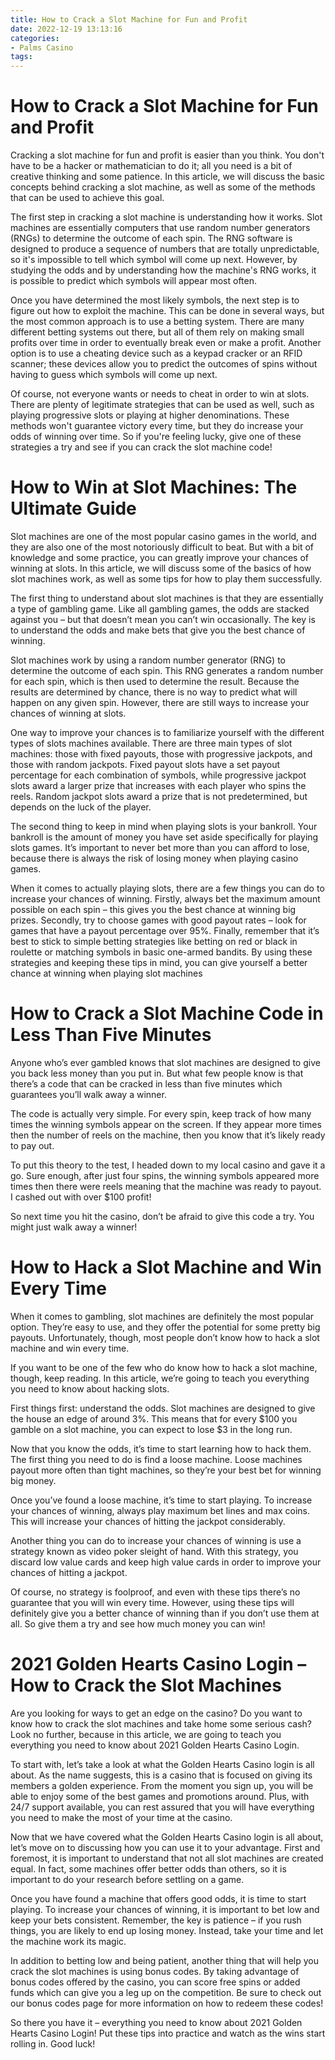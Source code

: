 ```yaml
---
title: How to Crack a Slot Machine for Fun and Profit 
date: 2022-12-19 13:13:16
categories:
- Palms Casino
tags:
---
```



#  How to Crack a Slot Machine for Fun and Profit 

Cracking a slot machine for fun and profit is easier than you think. You don't have to be a hacker or mathematician to do it; all you need is a bit of creative thinking and some patience. In this article, we will discuss the basic concepts behind cracking a slot machine, as well as some of the methods that can be used to achieve this goal.

The first step in cracking a slot machine is understanding how it works. Slot machines are essentially computers that use random number generators (RNGs) to determine the outcome of each spin. The RNG software is designed to produce a sequence of numbers that are totally unpredictable, so it's impossible to tell which symbol will come up next. However, by studying the odds and by understanding how the machine's RNG works, it is possible to predict which symbols will appear most often.

Once you have determined the most likely symbols, the next step is to figure out how to exploit the machine. This can be done in several ways, but the most common approach is to use a betting system. There are many different betting systems out there, but all of them rely on making small profits over time in order to eventually break even or make a profit. Another option is to use a cheating device such as a keypad cracker or an RFID scanner; these devices allow you to predict the outcomes of spins without having to guess which symbols will come up next.

Of course, not everyone wants or needs to cheat in order to win at slots. There are plenty of legitimate strategies that can be used as well, such as playing progressive slots or playing at higher denominations. These methods won't guarantee victory every time, but they do increase your odds of winning over time. So if you're feeling lucky, give one of these strategies a try and see if you can crack the slot machine code!

#  How to Win at Slot Machines: The Ultimate Guide 

Slot machines are one of the most popular casino games in the world, and they are also one of the most notoriously difficult to beat. But with a bit of knowledge and some practice, you can greatly improve your chances of winning at slots. In this article, we will discuss some of the basics of how slot machines work, as well as some tips for how to play them successfully.

The first thing to understand about slot machines is that they are essentially a type of gambling game. Like all gambling games, the odds are stacked against you – but that doesn’t mean you can’t win occasionally. The key is to understand the odds and make bets that give you the best chance of winning.

Slot machines work by using a random number generator (RNG) to determine the outcome of each spin. This RNG generates a random number for each spin, which is then used to determine the result. Because the results are determined by chance, there is no way to predict what will happen on any given spin. However, there are still ways to increase your chances of winning at slots.

One way to improve your chances is to familiarize yourself with the different types of slots machines available. There are three main types of slot machines: those with fixed payouts, those with progressive jackpots, and those with random jackpots. Fixed payout slots have a set payout percentage for each combination of symbols, while progressive jackpot slots award a larger prize that increases with each player who spins the reels. Random jackpot slots award a prize that is not predetermined, but depends on the luck of the player.

The second thing to keep in mind when playing slots is your bankroll. Your bankroll is the amount of money you have set aside specifically for playing slots games. It’s important to never bet more than you can afford to lose, because there is always the risk of losing money when playing casino games.

When it comes to actually playing slots, there are a few things you can do to increase your chances of winning. Firstly, always bet the maximum amount possible on each spin – this gives you the best chance at winning big prizes. Secondly, try to choose games with good payout rates – look for games that have a payout percentage over 95%. Finally, remember that it’s best to stick to simple betting strategies like betting on red or black in roulette or matching symbols in basic one-armed bandits. By using these strategies and keeping these tips in mind, you can give yourself a better chance at winning when playing slot machines

#  How to Crack a Slot Machine Code in Less Than Five Minutes 

Anyone who’s ever gambled knows that slot machines are designed to give you back less money than you put in. But what few people know is that there’s a code that can be cracked in less than five minutes which guarantees you’ll walk away a winner.

The code is actually very simple. For every spin, keep track of how many times the winning symbols appear on the screen. If they appear more times then the number of reels on the machine, then you know that it’s likely ready to pay out.

To put this theory to the test, I headed down to my local casino and gave it a go. Sure enough, after just four spins, the winning symbols appeared more times then there were reels meaning that the machine was ready to payout. I cashed out with over $100 profit!

So next time you hit the casino, don’t be afraid to give this code a try. You might just walk away a winner!

#  How to Hack a Slot Machine and Win Every Time 

When it comes to gambling, slot machines are definitely the most popular option. They’re easy to use, and they offer the potential for some pretty big payouts. Unfortunately, though, most people don’t know how to hack a slot machine and win every time.

If you want to be one of the few who do know how to hack a slot machine, though, keep reading. In this article, we’re going to teach you everything you need to know about hacking slots.

First things first: understand the odds. Slot machines are designed to give the house an edge of around 3%. This means that for every $100 you gamble on a slot machine, you can expect to lose $3 in the long run.

Now that you know the odds, it’s time to start learning how to hack them. The first thing you need to do is find a loose machine. Loose machines payout more often than tight machines, so they’re your best bet for winning big money.

Once you’ve found a loose machine, it’s time to start playing. To increase your chances of winning, always play maximum bet lines and max coins. This will increase your chances of hitting the jackpot considerably.

Another thing you can do to increase your chances of winning is use a strategy known as video poker sleight of hand. With this strategy, you discard low value cards and keep high value cards in order to improve your chances of hitting a jackpot.

Of course, no strategy is foolproof, and even with these tips there’s no guarantee that you will win every time. However, using these tips will definitely give you a better chance of winning than if you don’t use them at all. So give them a try and see how much money you can win!

#  2021 Golden Hearts Casino Login – How to Crack the Slot Machines

Are you looking for ways to get an edge on the casino? Do you want to know how to crack the slot machines and take home some serious cash? Look no further, because in this article, we are going to teach you everything you need to know about 2021 Golden Hearts Casino Login.

To start with, let’s take a look at what the Golden Hearts Casino login is all about. As the name suggests, this is a casino that is focused on giving its members a golden experience. From the moment you sign up, you will be able to enjoy some of the best games and promotions around. Plus, with 24/7 support available, you can rest assured that you will have everything you need to make the most of your time at the casino.

Now that we have covered what the Golden Hearts Casino login is all about, let’s move on to discussing how you can use it to your advantage. First and foremost, it is important to understand that not all slot machines are created equal. In fact, some machines offer better odds than others, so it is important to do your research before settling on a game.

Once you have found a machine that offers good odds, it is time to start playing. To increase your chances of winning, it is important to bet low and keep your bets consistent. Remember, the key is patience – if you rush things, you are likely to end up losing money. Instead, take your time and let the machine work its magic.

In addition to betting low and being patient, another thing that will help you crack the slot machines is using bonus codes. By taking advantage of bonus codes offered by the casino, you can score free spins or added funds which can give you a leg up on the competition. Be sure to check out our bonus codes page for more information on how to redeem these codes!

So there you have it – everything you need to know about 2021 Golden Hearts Casino Login! Put these tips into practice and watch as the wins start rolling in. Good luck!